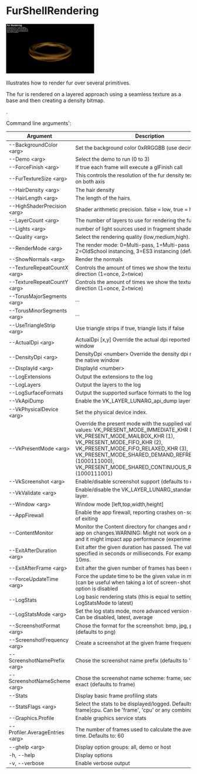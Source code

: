 <!-- #AG_DEMOAPP_HEADER_BEGIN# -->
# FurShellRendering
<img src="Example.jpg" height="135px">

<!-- #AG_DEMOAPP_HEADER_END# -->
<!-- #AG_BRIEF_BEGIN# -->
Illustrates how to render fur over several primitives.

The fur is rendered on a layered approach using a seamless texture as a base and then creating a density bitmap.

.
<!-- #AG_BRIEF_END# -->

<!-- #AG_DEMOAPP_COMMANDLINE_ARGUMENTS_BEGIN# -->

Command line arguments':

Argument                        |Description                                                                                                                                                                                                                                                                                                                |Source
--------------------------------|---------------------------------------------------------------------------------------------------------------------------------------------------------------------------------------------------------------------------------------------------------------------------------------------------------------------------|---------------
--BackgroundColor \<arg>        |Set the background color 0xRRGGBB (use decimal values).                                                                                                                                                                                                                                                                    |Demo
--Demo \<arg>                   |Select the demo to run (0 to 3)                                                                                                                                                                                                                                                                                            |Demo
--ForceFinish \<arg>            |If true each frame will execute a glFinish call                                                                                                                                                                                                                                                                            |Demo
--FurTextureSize \<arg>         |This controls the resolution of the fur density texture, applied on both axis                                                                                                                                                                                                                                              |Demo
--HairDensity \<arg>            |The hair density                                                                                                                                                                                                                                                                                                           |Demo
--HairLength \<arg>             |The length of the hairs                                                                                                                                                                                                                                                                                                    |Demo
--HighShaderPrecision \<arg>    |Shader arithmetic precision. false = low, true = high                                                                                                                                                                                                                                                                      |Demo
--LayerCount \<arg>             |The number of layers to use for rendering the fur                                                                                                                                                                                                                                                                          |Demo
--Lights \<arg>                 |number of light sources used in fragment shader calculations                                                                                                                                                                                                                                                               |Demo
--Quality \<arg>                |Select the rendering quality (low,medium,high).                                                                                                                                                                                                                                                                            |Demo
--RenderMode \<arg>             |The render mode: 0=Multi-pass, 1=Multi-pass VB, 2=OldSchool instancing, 3=ES3 instancing (default).                                                                                                                                                                                                                        |Demo
--ShowNormals \<arg>            |Render the normals                                                                                                                                                                                                                                                                                                         |Demo
--TextureRepeatCountX \<arg>    |Controls the amount of times we show the texture in the x direction (1=once, 2=twice)                                                                                                                                                                                                                                      |Demo
--TextureRepeatCountY \<arg>    |Controls the amount of times we show the texture in the y direction (1=once, 2=twice)                                                                                                                                                                                                                                      |Demo
--TorusMajorSegments \<arg>     |...                                                                                                                                                                                                                                                                                                                        |Demo
--TorusMinorSegments \<arg>     |...                                                                                                                                                                                                                                                                                                                        |Demo
--UseTriangleStrip \<arg>       |Use triangle strips if true, triangle lists if false                                                                                                                                                                                                                                                                       |Demo
--ActualDpi \<arg>              |ActualDpi [x,y] Override the actual dpi reported by the native window                                                                                                                                                                                                                                                      |DemoHost
--DensityDpi \<arg>             |DensityDpi \<number> Override the density dpi reported by the native window                                                                                                                                                                                                                                                |DemoHost
--DisplayId \<arg>              |DisplayId \<number>                                                                                                                                                                                                                                                                                                        |DemoHost
--LogExtensions                 |Output the extensions to the log                                                                                                                                                                                                                                                                                           |DemoHost
--LogLayers                     |Output the layers to the log                                                                                                                                                                                                                                                                                               |DemoHost
--LogSurfaceFormats             |Output the supported surface formats to the log                                                                                                                                                                                                                                                                            |DemoHost
--VkApiDump                     |Enable the VK_LAYER_LUNARG_api_dump layer.                                                                                                                                                                                                                                                                                 |DemoHost
--VkPhysicalDevice \<arg>       |Set the physical device index.                                                                                                                                                                                                                                                                                             |DemoHost
--VkPresentMode \<arg>          |Override the present mode with the supplied value. Known values: VK_PRESENT_MODE_IMMEDIATE_KHR (0), VK_PRESENT_MODE_MAILBOX_KHR (1), VK_PRESENT_MODE_FIFO_KHR (2), VK_PRESENT_MODE_FIFO_RELAXED_KHR (3), VK_PRESENT_MODE_SHARED_DEMAND_REFRESH_KHR (1000111000), VK_PRESENT_MODE_SHARED_CONTINUOUS_REFRESH_KHR (1000111001)|DemoHost
--VkScreenshot \<arg>           |Enable/disable screenshot support (defaults to enabled)                                                                                                                                                                                                                                                                    |DemoHost
--VkValidate \<arg>             |Enable/disable the VK_LAYER_LUNARG_standard_validation layer.                                                                                                                                                                                                                                                              |DemoHost
--Window \<arg>                 |Window mode [left,top,width,height]                                                                                                                                                                                                                                                                                        |DemoHost
--AppFirewall                   |Enable the app firewall, reporting crashes on-screen instead of exiting                                                                                                                                                                                                                                                    |DemoHostManager
--ContentMonitor                |Monitor the Content directory for changes and restart the app on changes.WARNING: Might not work on all platforms and it might impact app performance (experimental)                                                                                                                                                       |DemoHostManager
--ExitAfterDuration \<arg>      |Exit after the given duration has passed. The value can be specified in seconds or milliseconds. For example 10s or 10ms.                                                                                                                                                                                                  |DemoHostManager
--ExitAfterFrame \<arg>         |Exit after the given number of frames has been rendered                                                                                                                                                                                                                                                                    |DemoHostManager
--ForceUpdateTime \<arg>        |Force the update time to be the given value in microseconds (can be useful when taking a lot of screen-shots). If 0 this option is disabled                                                                                                                                                                                |DemoHostManager
--LogStats                      |Log basic rendering stats (this is equal to setting LogStatsMode to latest)                                                                                                                                                                                                                                                |DemoHostManager
--LogStatsMode \<arg>           |Set the log stats mode, more advanced version of LogStats. Can be disabled, latest, average                                                                                                                                                                                                                                |DemoHostManager
--ScreenshotFormat \<arg>       |Chose the format for the screenshot: bmp, jpg, png or tga (defaults to png)                                                                                                                                                                                                                                                |DemoHostManager
--ScreenshotFrequency \<arg>    |Create a screenshot at the given frame frequency                                                                                                                                                                                                                                                                           |DemoHostManager
--ScreenshotNamePrefix \<arg>   |Chose the screenshot name prefix (defaults to 'Screenshot')                                                                                                                                                                                                                                                                |DemoHostManager
--ScreenshotNameScheme \<arg>   |Chose the screenshot name scheme: frame, sequence or exact (defaults to frame)                                                                                                                                                                                                                                             |DemoHostManager
--Stats                         |Display basic frame profiling stats                                                                                                                                                                                                                                                                                        |DemoHostManager
--StatsFlags \<arg>             |Select the stats to be displayed/logged. Defaults to frame\|cpu. Can be 'frame', 'cpu' or any combination                                                                                                                                                                                                                  |DemoHostManager
--Graphics.Profile              |Enable graphics service stats                                                                                                                                                                                                                                                                                              |GraphicsService
--Profiler.AverageEntries \<arg>|The number of frames used to calculate the average frame-time. Defaults to: 60                                                                                                                                                                                                                                             |ProfilerService
--ghelp \<arg>                  |Display option groups: all, demo or host                                                                                                                                                                                                                                                                                   |base
-h, --help                      |Display options                                                                                                                                                                                                                                                                                                            |base
-v, --verbose                   |Enable verbose output                                                                                                                                                                                                                                                                                                      |base
<!-- #AG_DEMOAPP_COMMANDLINE_ARGUMENTS_END# -->

